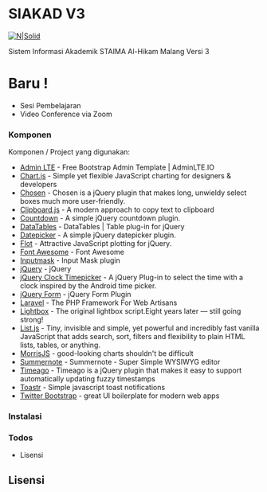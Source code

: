 # SIAKAD V3

[![N|Solid](https://i.ibb.co/2SLFrGW/head.png)](https://nodesource.com/products/nsolid)

Sistem Informasi Akademik STAIMA Al-Hikam Malang Versi 3

# Baru !

  - Sesi Pembelajaran
  - Video Conference via Zoom

### Komponen

Komponen / Project yang digunakan:
* [Admin LTE](https://adminlte.io) - Free Bootstrap Admin Template | AdminLTE.IO
* [Chart.js](chartjs.org) - Simple yet flexible JavaScript charting for designers & developers
* [Chosen] - Chosen is a jQuery plugin that makes long, unwieldy select boxes much more user-friendly.
* [Clipboard.js](https://clipboardjs.com/) - A modern approach to copy text to clipboard
* [Countdown](https://fengyuanchen.github.io/countdown) - A simple jQuery countdown plugin.
* [DataTables] - DataTables | Table plug-in for jQuery
* [Datepicker](https://fengyuanchen.github.io/datepicker) - A simple jQuery datepicker plugin.
* [Flot](https://www.flotcharts.org/) - Attractive JavaScript plotting for jQuery.
* [Font Awesome](https://fontawesome.com) - Font Awesome
* [Inputmask](https://github.com/RobinHerbots/Inputmask) - Input Mask plugin 
* [jQuery] - jQuery
* [jQuery Clock Timepicker](https://github.com/loebi-ch/jquery-clock-timepicker) - A jQuery Plug-in to select the time with a clock inspired by the Android time picker.
* [jQuery Form](https://github.com/jquery-form/form) - jQuery Form Plugin
* [Laravel](https://laravel.com) - The PHP Framework For Web Artisans
* [Lightbox](http://lokeshdhakar.com/projects/lightbox2/) - The original lightbox script.Eight years later — still going strong!
* [List.js](listjs.com) - Tiny, invisible and simple, yet powerful and incredibly fast vanilla JavaScript that adds search, sort, filters and flexibility to plain HTML lists, tables, or anything.
* [MorrisJS](https://morrisjs.github.io/morris.js/) - good-looking charts shouldn't be difficult
* [Summernote](summernote.org) - Summernote - Super Simple WYSIWYG editor
* [Timeago](http://timeago.yarp.com/) - Timeago is a jQuery plugin that makes it easy to support automatically updating fuzzy timestamps
* [Toastr](http://www.toastrjs.com) - Simple javascript toast notifications 
* [Twitter Bootstrap] - great UI boilerplate for modern web apps

### Instalasi

### Todos

 - Lisensi

Lisensi
----





[//]: # (These are reference links used in the body of this note and get stripped out when the markdown processor does its job. There is no need to format nicely because it shouldn't be seen. Thanks SO - http://stackoverflow.com/questions/4823468/store-comments-in-markdown-syntax)


   [Twitter Bootstrap]: <http://twitter.github.com/bootstrap/>
   [jQuery]: <http://jquery.com>
   [DataTables]: <https://datatables.net>
   [Chosen]: <https://harvesthq.github.io/chosen/>

